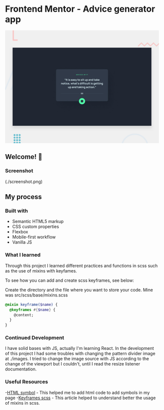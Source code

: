# Frontend Mentor - Advice generator app

![Design preview for the Advice generator app coding challenge](./design/desktop-preview.jpg)

## Welcome! 👋

### Screenshot

(./screenshot.png)

## My process

### Built with

- Semantic HTML5 markup
- CSS custom properties
- Flexbox
- Mobile-first workflow
- Vanilla JS

### What I learned

Through this project I learned different practices and functions in scss such as the use of mixins with keyfames.

To see how you can add and create scss keyframes, see below:

Create the directory and the file where you want to store your code.
Mine was src/scss/base/mixins.scss

```scss
@mixin keyframe($name) {
  @keyframes #{$name} {
    @content;
  }
}
```

### Continued Development

I have solid bases with JS, actually I'm learning React. In the development of this project I had some troubles with changing the pattern divider image at ./images. I tried to change the image source with JS according to the change of the viewport but I couldn't, until I read the resize listener documentation.

### Useful Resources

-[HTML symbol](https://www.toptal.com/designers/htmlarrows) - This helped me to add html code to add symbols in my page -[Keyframes scss](https://dev.to/inverseswirl/how-to-add-keyframes-animation-code-in-scss-46k8) - This article helped to understand better the usage of mixins in scss.

